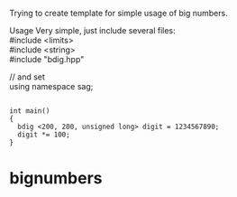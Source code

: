 Trying to create template for simple usage of big numbers.

Usage
Very simple, just include several files:
<br>
#include \<limits\> 
<br>
#include \<string\>
<br>
#include \"bdig.hpp\"

// and set
<br>
using namespace sag;

<code>
int main()
{
  bdig <200, 200, unsigned long> digit = 1234567890;
  digit *= 100;
}
</code>

# bignumbers
